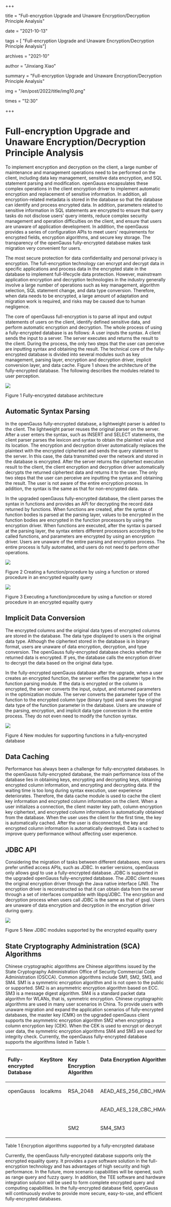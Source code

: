 +++

title = "Full-encryption Upgrade and Unaware Encryption/Decryption Principle Analysis"

date = "2021-10-13"

tags = [ "Full-encryption Upgrade and Unaware Encryption/Decryption Principle Analysis"]

archives = "2021-10"

author = "Jinxiang Xiao"

summary = "Full-encryption Upgrade and Unaware Encryption/Decryption Principle Analysis"

img = "/en/post/2022/title/img10.png"

times = "12:30"

+++

# Full-encryption Upgrade and Unaware Encryption/Decryption Principle Analysis<a name="ZH-CN_TOPIC_0000001251226657"></a>

To implement encryption and decryption on the client, a large number of maintenance and management operations need to be performed on the client, including data key management, sensitive data encryption, and SQL statement parsing and modification. openGauss encapsulates these complex operations in the client encryption driver to implement automatic encryption and replacement of sensitive information. In addition, all encryption-related metadata is stored in the database so that the database can identify and process encrypted data. In addition, parameters related to sensitive information in SQL statements are encrypted to ensure that query tasks do not disclose users' query intents, reduce complex security management and operation difficulties on the client, and ensure that users are unaware of application development. In addition, the openGauss provides a series of configuration APIs to meet users' requirements for encrypted fields, encryption algorithms, and secure key storage. The transparency of the openGauss fully-encrypted database makes task migration very convenient for users.

The most secure protection for data confidentiality and personal privacy is encryption. The full-encryption technology can encrypt and decrypt data in specific applications and process data in the encrypted state in the database to implement full-lifecycle data protection. However, mainstream application encryption and decryption technologies in the industry generally involve a large number of operations such as key management, algorithm selection, SQL statement change, and data type conversion. Therefore, when data needs to be encrypted, a large amount of adaptation and migration work is required, and risks may be caused due to human negligence.

The core of openGauss full-encryption is to parse all input and output statements of users on the client, identify defined sensitive data, and perform automatic encryption and decryption. The whole process of using a fully-encrypted database is as follows: A user inputs the syntax. A client sends the input to a server. The server executes and returns the result to the client. During the process, the only two steps that the user can perceive are inputting syntax and obtaining the result. The technical core of the fully-encrypted database is divided into several modules such as key management, parsing layer, encryption and decryption driver, implicit conversion layer, and data cache. Figure 1 shows the architecture of the fully-encrypted database. The following describes the modules related to user perception.

![](../figures/28.png)

Figure 1 Fully-encrypted database architecture

## Automatic Syntax Parsing<a name="section12201016103619"></a>

In the openGauss fully-encrypted database, a lightweight parser is added to the client. The lightweight parser reuses the original parser on the server. After a user enters the syntax, such as INSERT and SELECT statements, the client parser parses the lexicon and syntax to obtain the plaintext value and its location. The encryption and decryption driver automatically replaces the plaintext with the encrypted ciphertext and sends the query statement to the server. In this case, the data transmitted over the network and stored in the database is encrypted. After the server returns the ciphertext execution result to the client, the client encryption and decryption driver automatically decrypts the returned ciphertext data and returns it to the user. The only two steps that the user can perceive are inputting the syntax and obtaining the result. The user is not aware of the entire encryption process. In addition, the syntax is the same as that for non-encrypted data.

In the upgraded openGauss fully-encrypted database, the client parses the syntax in functions and provides an API for decrypting the record data returned by functions. When functions are created, after the syntax of function bodies is parsed at the parsing layer, values to be encrypted in the function bodies are encrypted in the function processors by using the encryption driver. When functions are executed, after the syntax is parsed at the parsing layer, the syntax enters different processors according to the called functions, and parameters are encrypted by using an encryption driver. Users are unaware of the entire parsing and encryption process. The entire process is fully automated, and users do not need to perform other operations.

![](../figures/282.png)

Figure 2 Creating a function/procedure by using a function or stored procedure in an encrypted equality query

![](../figures/283.png)

Figure 3 Executing a function/procedure by using a function or stored procedure in an encrypted equality query

## Implicit Data Conversion<a name="section351315577365"></a>

The encrypted columns and the original data types of encrypted columns are stored in the database. The data type displayed to users is the original data type. Although the ciphertext stored in the database is in binary format, users are unaware of data encryption, decryption, and type conversion. The openGauss fully-encrypted database checks whether the returned data is encrypted. If yes, the database calls the encryption driver to decrypt the data based on the original data type.

In the fully-encrypted openGauss database after the upgrade, when a user creates an encrypted function, the server verifies the parameter type in the function parsing module. If the data is encrypted or the column is encrypted, the server converts the input, output, and returned parameters in the optimization module. The server converts the parameter type of the function to the encrypted column type \(binary type\) and saves the original data type of the function parameter in the database. Users are unaware of the parsing, encryption, and implicit data type conversion in the entire process. They do not even need to modify the function syntax.

![](../figures/284.png)

Figure 4 New modules for supporting functions in a fully-encrypted database

## Data Caching<a name="section19929458373"></a>

Performance has always been a challenge for fully-encrypted databases. In the openGauss fully-encrypted database, the main performance loss of the database lies in obtaining keys, encrypting and decrypting keys, obtaining encrypted column information, and encrypting and decrypting data. If the waiting time is too long during syntax execution, user experience deteriorates. Therefore, the data cache module is used to cache the client key information and encrypted column information on the client. When a user initializes a connection, the client master key path, column encryption key ciphertext, and encrypted column information is automatically obtained from the database. When the user uses the client for the first time, the key is automatically cached. After the user is disconnected, the key and encrypted column information is automatically destroyed. Data is cached to improve query performance without affecting user experience.

## JDBC API<a name="section5521413173720"></a>

Considering the migration of tasks between different databases, more users prefer unified access APIs, such as JDBC. In earlier versions, openGauss only allows gsql to use a fully-encrypted database. JDBC is supported in the upgraded openGauss fully-encrypted database. The JDBC client reuses the original encryption driver through the Java native interface \(JNI\). The encryption driver is reconstructed so that it can obtain data from the server through a set of interfaces compatible with libpq/JDBC. The encryption and decryption process when users call JDBC is the same as that of gsql. Users are unaware of data encryption and decryption in the encryption driver during query.

![](../figures/285.png)

Figure 5 New JDBC modules supported by the encrypted equality query

## State Cryptography Administration \(SCA\) Algorithms<a name="section111661827163719"></a>

Chinese cryptographic algorithms are Chinese algorithms issued by the State Cryptography Administration Office of Security Commercial Code Administration \(OSCCA\). Common algorithms include SM1, SM2, SM3, and SM4. SM1 is a symmetric encryption algorithm and is not open to the public or supported. SM2 is an asymmetric encryption algorithm based on ECC. SM3 is a message digest algorithm. SM4 is a standard packet data algorithm for WLANs, that is, symmetric encryption. Chinese cryptographic algorithms are used in many user scenarios in China. To provide users with unaware migration and expand the application scenarios of fully-encrypted databases, the master key \(CMK\) on the upgraded openGauss client supports the asymmetric encryption algorithm SM2 when encrypting a column encryption key \(CEK\). When the CEK is used to encrypt or decrypt user data, the symmetric encryption algorithms SM4 and SM3 are used for integrity check. Currently, the openGauss fully-encrypted database supports the algorithms listed in Table 1.

<a name="table1050165217327"></a>
<table><thead align="left"><tr id="row869018537321"><th class="cellrowborder" valign="top" width="18.84%" id="mcps1.1.5.1.1"><p id="p4690185323212"><a name="p4690185323212"></a><a name="p4690185323212"></a>Fully-encrypted Database</p>
</th>
<th class="cellrowborder" valign="top" width="13.77%" id="mcps1.1.5.1.2"><p id="p7690053133217"><a name="p7690053133217"></a><a name="p7690053133217"></a>KeyStore</p>
</th>
<th class="cellrowborder" valign="top" width="20.11%" id="mcps1.1.5.1.3"><p id="p1690155323219"><a name="p1690155323219"></a><a name="p1690155323219"></a>Key Encryption Algorithm</p>
</th>
<th class="cellrowborder" valign="top" width="47.28%" id="mcps1.1.5.1.4"><p id="p96901653143219"><a name="p96901653143219"></a><a name="p96901653143219"></a>Data Encryption Algorithm</p>
</th>
</tr>
</thead>
<tbody><tr id="row18690195383212"><td class="cellrowborder" rowspan="3" valign="top" width="18.84%" headers="mcps1.1.5.1.1 "><p id="p6690115373211"><a name="p6690115373211"></a><a name="p6690115373211"></a>openGauss</p>
</td>
<td class="cellrowborder" rowspan="3" valign="top" width="13.77%" headers="mcps1.1.5.1.2 "><p id="p869055323213"><a name="p869055323213"></a><a name="p869055323213"></a>localkms</p>
</td>
<td class="cellrowborder" rowspan="2" valign="top" width="20.11%" headers="mcps1.1.5.1.3 "><p id="p14690205353212"><a name="p14690205353212"></a><a name="p14690205353212"></a>RSA_2048</p>
</td>
<td class="cellrowborder" valign="top" width="47.28%" headers="mcps1.1.5.1.4 "><p id="p969025315322"><a name="p969025315322"></a><a name="p969025315322"></a>AEAD_AES_256_CBC_HMAC_SHA_256</p>
</td>
</tr>
<tr id="row1669020532329"><td class="cellrowborder" valign="top" headers="mcps1.1.5.1.1 "><p id="p06901537328"><a name="p06901537328"></a><a name="p06901537328"></a>AEAD_AES_128_CBC_HMAC_SHA_256</p>
</td>
</tr>
<tr id="row196901539326"><td class="cellrowborder" valign="top" headers="mcps1.1.5.1.1 "><p id="p14691953153215"><a name="p14691953153215"></a><a name="p14691953153215"></a>SM2</p>
</td>
<td class="cellrowborder" valign="top" headers="mcps1.1.5.1.2 "><p id="p1569175316324"><a name="p1569175316324"></a><a name="p1569175316324"></a>SM4_SM3</p>
</td>
</tr>
</tbody>
</table>

Table 1 Encryption algorithms supported by a fully-encrypted database

Currently, the openGauss fully-encrypted database supports only the encrypted equality query. It provides a pure software solution in the full-encryption technology and has advantages of high security and high performance. In the future, more scenario capabilities will be opened, such as range query and fuzzy query. In addition, the TEE software and hardware integration solution will be used to form complete encrypted query and computing capabilities. In the fully-encrypted database field, openGauss will continuously evolve to provide more secure, easy-to-use, and efficient fully-encrypted databases.

